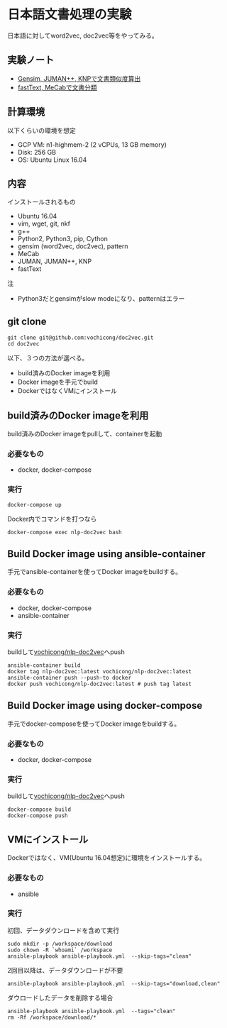 # 日本語文書処理の実験

日本語に対してword2vec, doc2vec等をやってみる。

## 実験ノート

- [Gensim, JUMAN++, KNPで文書類似度算出](notebooks/Gensim.ipynb)
- [fastText, MeCabで文書分類](notebooks/fastText.ipynb)

## 計算環境

以下くらいの環境を想定

- GCP VM: n1-highmem-2 (2 vCPUs, 13 GB memory)
- Disk: 256 GB
- OS: Ubuntu Linux 16.04

## 内容

インストールされるもの

- Ubuntu 16.04
- vim, wget, git, nkf
- g++
- Python2, Python3, pip, Cython
- gensim (word2vec, doc2vec), pattern
- MeCab
- JUMAN, JUMAN++, KNP
- fastText

注

- Python3だとgensimがslow modeになり、patternはエラー

## git clone

    git clone git@github.com:vochicong/doc2vec.git
    cd doc2vec

以下、３つの方法が選べる。

- build済みのDocker imageを利用
- Docker imageを手元でbuild
- DockerではなくVMにインストール

## build済みのDocker imageを利用

build済みのDocker imageをpullして、containerを起動

### 必要なもの

- docker, docker-compose

### 実行

    docker-compose up

Docker内でコマンドを打つなら

    docker-compose exec nlp-doc2vec bash

## Build Docker image using ansible-container

手元でansible-containerを使ってDocker imageをbuildする。

### 必要なもの

- docker, docker-compose
- ansible-container

### 実行

buildして[vochicong/nlp-doc2vec](https://hub.docker.com/r/vochicong/nlp-doc2vec/)へpush

    ansible-container build
    docker tag nlp-doc2vec:latest vochicong/nlp-doc2vec:latest
    ansible-container push --push-to docker
    docker push vochicong/nlp-doc2vec:latest # push tag latest

## Build Docker image using docker-compose

手元でdocker-composeを使ってDocker imageをbuildする。

### 必要なもの

- docker, docker-compose

### 実行

buildして[vochicong/nlp-doc2vec](https://hub.docker.com/r/vochicong/nlp-doc2vec/)へpush

    docker-compose build
    docker-compose push

## VMにインストール

Dockerではなく、VM(Ubuntu 16.04想定)に環境をインストールする。

### 必要なもの

- ansible

### 実行

初回、データダウンロードを含めて実行

    sudo mkdir -p /workspace/download
    sudo chown -R `whoami` /workspace
    ansible-playbook ansible-playbook.yml  --skip-tags="clean"

2回目以降は、データダウンロードが不要

    ansible-playbook ansible-playbook.yml  --skip-tags="download,clean"

ダウロードしたデータを削除する場合

    ansible-playbook ansible-playbook.yml  --tags="clean"
    rm -Rf /workspace/download/*
